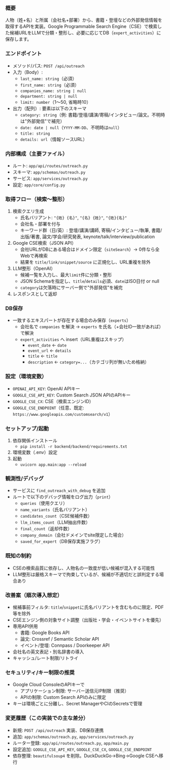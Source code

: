 ### 概要
人物（姓+名）と所属（会社名+部署）から、書籍・登壇などの外部発信情報を取得するAPIを実装。Google Programmable Search Engine（CSE）で検索した候補URLをLLMで分類・整形し、必要に応じてDB（`expert_activities`）に保存します。

### エンドポイント
- メソッド/パス: `POST /api/outreach`
- 入力（Body）:
  - `last_name: string`（必須）
  - `first_name: string`（必須）
  - `companies_name: string | null`
  - `department: string | null`
  - `limit: number`（1〜50, 省略時10）
- 出力（配列）: 要素は以下のスキーマ
  - `category: string`（例: 書籍/登壇/講演/寄稿/インタビュー/論文。不明時は"外部発信"で補完）
  - `date: date | null`（`YYYY-MM-DD`、不明時は`null`）
  - `title: string`
  - `details: url`（情報ソースURL）

### 内部構成（主要ファイル）
- ルート: `app/api/routes/outreach.py`
- スキーマ: `app/schemas/outreach.py`
- サービス: `app/services/outreach.py`
- 設定: `app/core/config.py`

### 取得フロー（検索〜整形）
1) 検索クエリ生成
   - 氏名バリアント: `"{姓} {名}"`, `"{名} {姓}"`, `"{姓}{名}"`
   - 会社名・部署を付与
   - キーワード群（日/英）: 登壇/講演/講師, 寄稿/インタビュー/執筆, 書籍/出版/著書, 論文/学会/研究発表, keynote/talk/interview/publication
2) Google CSE検索（JSON API）
   - 会社URLがDBにある場合はドメイン限定（`siteSearch`）→ 0件なら全Webで再検索
   - 結果を `title/link/snippet/source` に正規化し、URL重複を除外
3) LLM整形（OpenAI）
   - 候補一覧を入力し、最大`limit`件に分類・整形
   - JSON Schemaを指定し、`title`/`details`必須、`date`はISO日付 or null
   - `category`は欠落時にサーバー側で"外部発信"を補完
4) レスポンスとして返却

### DB保存
- 一致するエキスパートが存在する場合のみ保存（`experts`）
  - 会社名で `companies` を解決 → `experts` を氏名（+会社ID一致があれば）で解決
  - `expert_activities` へ insert（URL重複はスキップ）
    - `event_date` ← `date`
    - `event_url` ← `details`
    - `title` ← `title`
    - `description` ← `category=...`（カテゴリ列が無いため格納）

### 設定（環境変数）
- `OPENAI_API_KEY`: OpenAI APIキー
- `GOOGLE_CSE_API_KEY`: Custom Search JSON APIのAPIキー
- `GOOGLE_CSE_CX`: CSE（検索エンジンID）
- `GOOGLE_CSE_ENDPOINT`（任意、既定: `https://www.googleapis.com/customsearch/v1`）

### セットアップ/起動
1) 依存関係インストール
   - `pip install -r backend/backend/requirements.txt`
2) 環境変数（.env）設定
3) 起動
   - `uvicorn app.main:app --reload`

### 観測性/デバッグ
- サービスに `find_outreach_with_debug` を追加
- ルートで以下のデバッグ情報をログ出力（`print`）
  - `queries`（使用クエリ）
  - `name_variants`（氏名バリアント）
  - `candidates_count`（CSE候補件数）
  - `llm_items_count`（LLM抽出件数）
  - `final_count`（返却件数）
  - `company_domain`（会社ドメインでsite限定した場合）
  - `saved_for_expert`（DB保存実施フラグ）

### 既知の制約
- CSEの検索品質に依存し、人物名の一致度が低い候補が混入する可能性
- LLM整形は厳格スキーマで拘束しているが、候補が不適切だと誤判定する場合あり

### 改善案（順次導入想定）
- 候補事前フィルタ: `title`/`snippet`に氏名バリアントを含むものに限定、PDF等を除外
- CSEエンジン側の対象サイト調整（出版社・学会・イベントサイトを優先）
- 専用API併用
  - 書籍: Google Books API
  - 論文: Crossref / Semantic Scholar API
  - イベント/登壇: Connpass / Doorkeeper API
- 会社名の英文表記・別名辞書の導入
- キャッシュ/レート制限/リトライ

### セキュリティ/キー制限の推奨
- Google Cloud ConsoleのAPIキーで
  - アプリケーション制限: サーバー送信元IP制限（推奨）
  - APIの制限: Custom Search APIのみに限定
- キーは環境ごとに分離し、Secret ManagerやCIのSecretsで管理

### 変更履歴（この実装での主な差分）
- 新規: `POST /api/outreach` 実装、DB保存連携
- 追加: `app/schemas/outreach.py`, `app/services/outreach.py`
- ルーター登録: `app/api/routes/outreach.py`, `app/main.py`
- 設定追加: `GOOGLE_CSE_API_KEY`, `GOOGLE_CSE_CX`, `GOOGLE_CSE_ENDPOINT`
- 依存整理: `beautifulsoup4` を削除。DuckDuckGo→Bing→Google CSEへ移行


